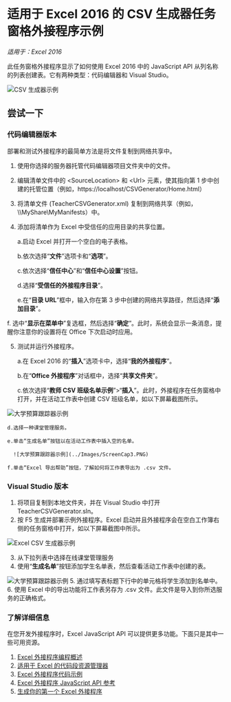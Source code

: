 # <a name="csv-generator-task-pane-add-in-sample-for-excel-2016"></a>适用于 Excel 2016 的 CSV 生成器任务窗格外接程序示例

_适用于：Excel 2016_

此任务窗格外接程序显示了如何使用 Excel 2016 中的 JavaScript API 从列名称的列表创建表。它有两种类型：代码编辑器和 Visual Studio。

![CSV 生成器示例](../Images/ScreenCap1.PNG)

## <a name="try-it-out"></a>尝试一下
### <a name="code-editor-version"></a>代码编辑器版本

部署和测试外接程序的最简单方法是将文件复制到网络共享中。

1.  使用你选择的服务器托管代码编辑器项目文件夹中的文件。
2.  编辑清单文件中的 \<SourceLocation\> 和 \<Url\> 元素，使其指向第 1 步中创建的托管位置（例如，https://localhost/CSVGenerator/Home.html）
3.  将清单文件 (TeacherCSVGenerator.xml) 复制到网络共享（例如，\\\MyShare\MyManifests）中。
4.  添加将清单作为 Excel 中受信任的应用目录的共享位置。

    a.启动 Excel 并打开一个空白的电子表格。

    b.依次选择“**文件**”选项卡和“**选项**”。

    c.依次选择“**信任中心**”和“**信任中心设置**”按钮。

    d.选择“**受信任的外接程序目录**”。

    e.在“**目录 URL**”框中，输入你在第 3 步中创建的网络共享路径，然后选择“**添加目录**”。

   f.  选中“**显示在菜单中**”复选框，然后选择“**确定**”。此时，系统会显示一条消息，提醒你注意你的设置将在 Office 下次启动时应用。

5.  测试并运行外接程序。

    a.在 Excel 2016 的“**插入**”选项卡中，选择“**我的外接程序**”。

    b.在“**Office 外接程序**”对话框中，选择“**共享文件夹**”。

    c.依次选择“**教师 CSV 班级名单示例**”>“**插入**”。此时，外接程序在任务窗格中打开，并在活动工作表中创建 CSV 班级名单，如以下屏幕截图所示。

   ![大学预算跟踪器示例](../Images/ScreenCap2.PNG)

    d.选择一种课堂管理服务。

    e.单击“生成名单”按钮以在活动工作表中插入空的名单。

      ![大学预算跟踪器示例](../Images/ScreenCap3.PNG)

    f.单击“Excel 导出帮助”按钮，了解如何将工作表导出为 .csv 文件。


### <a name="visual-studio-version"></a>Visual Studio 版本
1.  将项目复制到本地文件夹，并在 Visual Studio 中打开 TeacherCSVGenerator.sln。
2.  按 F5 生成并部署示例外接程序。Excel 启动并且外接程序会在空白工作簿右侧的任务窗格中打开，如以下屏幕截图中所示。

  ![Excel CSV 生成器示例](../Images/ScreenCap1.PNG)

3.  从下拉列表中选择在线课堂管理服务
4.  使用“**生成名单**”按钮添加学生名单表，然后查看活动工作表中创建的表。

  ![大学预算跟踪器示例](../Images/ScreenCap3.PNG)
5.  通过填写表标题下行中的单元格将学生添加到名单中。
6.  使用 Excel 中的导出功能将工作表另存为 .csv 文件。此文件是导入到你所选服务的正确格式。


### <a name="learn-more"></a>了解详细信息

在您开发外接程序时，Excel JavaScript API 可以提供更多功能。下面只是其中一些可用资源。

1.  [Excel 外接程序编程概述](https://github.com/OfficeDev/office-js-docs/blob/master/excel/excel-add-ins-programming-overview.md)
2.  [适用于 Excel 的代码段资源管理器](http://officesnippetexplorer.azurewebsites.net/#/snippets/excel)
3.  [Excel 外接程序代码示例](https://github.com/OfficeDev/office-js-docs/blob/master/excel/excel-add-ins-code-samples.md)
4.  [Excel 外接程序 JavaScript API 参考](https://github.com/OfficeDev/office-js-docs/blob/master/excel/excel-add-ins-javascript-reference.md)
5.  [生成你的第一个 Excel 外接程序](https://github.com/OfficeDev/office-js-docs/blob/master/excel/build-your-first-excel-add-in.md)
